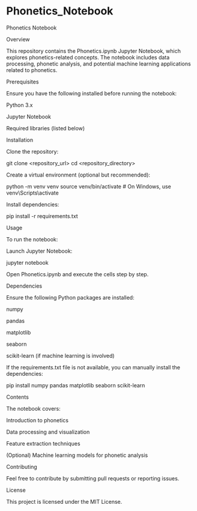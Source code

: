 # Phonetics_Notebook
Phonetics Notebook

Overview

This repository contains the Phonetics.ipynb Jupyter Notebook, which explores phonetics-related concepts. The notebook includes data processing, phonetic analysis, and potential machine learning applications related to phonetics.

Prerequisites

Ensure you have the following installed before running the notebook:

Python 3.x

Jupyter Notebook

Required libraries (listed below)

Installation

Clone the repository:

git clone <repository_url>
cd <repository_directory>

Create a virtual environment (optional but recommended):

python -m venv venv
source venv/bin/activate  # On Windows, use venv\Scripts\activate

Install dependencies:

pip install -r requirements.txt

Usage

To run the notebook:

Launch Jupyter Notebook:

jupyter notebook

Open Phonetics.ipynb and execute the cells step by step.

Dependencies

Ensure the following Python packages are installed:

numpy

pandas

matplotlib

seaborn

scikit-learn (if machine learning is involved)

If the requirements.txt file is not available, you can manually install the dependencies:

pip install numpy pandas matplotlib seaborn scikit-learn

Contents

The notebook covers:

Introduction to phonetics

Data processing and visualization

Feature extraction techniques

(Optional) Machine learning models for phonetic analysis

Contributing

Feel free to contribute by submitting pull requests or reporting issues.

License

This project is licensed under the MIT License.

